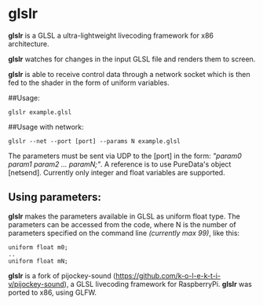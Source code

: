 # glslr
**glslr** is a GLSL a ultra-lightweight livecoding framework for x86 architecture.

**glslr** watches for changes in the input GLSL file and renders them to screen.

**glslr** is able to receive control data through a network socket which is then fed to the shader in the form of uniform variables.

##Usage:
```
glslr example.glsl
```
##Usage with network:
```
glslr --net --port [port] --params N example.glsl
```

The parameters must be sent via UDP to the [port] in the form: 
*"param0 param1 param2 ... paramN;"*.
A reference is to use PureData's object [netsend].
Currently only integer and float variables are supported.

## Using parameters:

**glslr** makes the parameters available in GLSL as uniform float type. The parameters can be accessed from the code, where N is the number of parameters specified on the command line *(currently max 99)*, like this:
```
uniform float m0;
..
uniform float mN;
```

**glslr** is a fork of pijockey-sound (https://github.com/k-o-l-e-k-t-i-v/pijockey-sound), a GLSL livecoding framework for RaspberryPi.
**glslr** was ported to x86, using GLFW.

